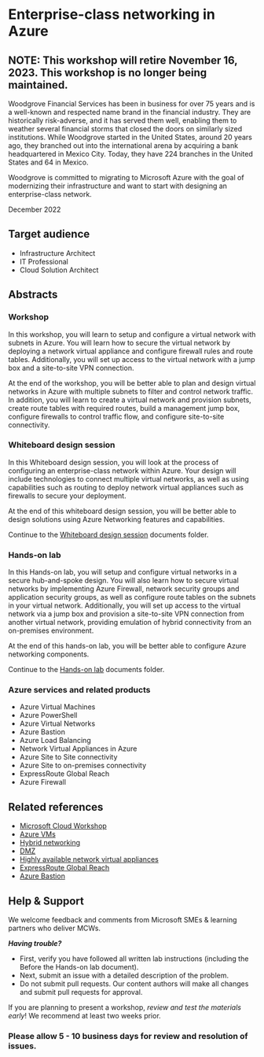 # Enterprise-class networking in Azure

## NOTE: This workshop will retire November 16, 2023. This workshop is no longer being maintained.

Woodgrove Financial Services has been in business for over 75 years and is a well-known and respected name brand in the financial industry. They are historically risk-adverse, and it has served them well, enabling them to weather several financial storms that closed the doors on similarly sized institutions. While Woodgrove started in the United States, around 20 years ago, they branched out into the international arena by acquiring a bank headquartered in Mexico City. Today, they have 224 branches in the United States and 64 in Mexico.

Woodgrove is committed to migrating to Microsoft Azure with the goal of modernizing their infrastructure and want to start with designing an enterprise-class network.

December 2022

## Target audience

- Infrastructure Architect
- IT Professional
- Cloud Solution Architect

## Abstracts

### Workshop

In this workshop, you will learn to setup and configure a virtual network with subnets in Azure. You will learn how to secure the virtual network by deploying a network virtual appliance and configure firewall rules and route tables. Additionally, you will set up access to the virtual network with a jump box and a site-to-site VPN connection.

At the end of the workshop, you will be better able to plan and design virtual networks in Azure with multiple subnets to filter and control network traffic. In addition, you will learn to create a virtual network and provision subnets, create route tables with required routes, build a management jump box, configure firewalls to control traffic flow, and configure site-to-site connectivity.

### Whiteboard design session

In this Whiteboard design session, you will look at the process of configuring an enterprise-class network within Azure. Your design will include technologies to connect multiple virtual networks, as well as using capabilities such as routing to deploy network virtual appliances such as firewalls to secure your deployment.

At the end of this whiteboard design session, you will be better able to design solutions using Azure Networking features and capabilities.

Continue to the [Whiteboard design session](https://github.com/microsoft/MCW-Enterprise-class-networking/tree/main/Whiteboard%20design%20session) documents folder.

### Hands-on lab

In this Hands-on lab, you will setup and configure virtual networks in a secure hub-and-spoke design. You will also learn how to secure virtual networks by implementing Azure Firewall, network security groups and application security groups, as well as configure route tables on the subnets in your virtual network. Additionally, you will set up access to the virtual network via a jump box and provision a site-to-site VPN connection from another virtual network, providing emulation of hybrid connectivity from an on-premises environment.

At the end of this hands-on lab, you will be better able to configure Azure networking components.

Continue to the [Hands-on lab](https://github.com/microsoft/MCW-Enterprise-class-networking/tree/main/Hands-on%20lab) documents folder.

### Azure services and related products

- Azure Virtual Machines
- Azure PowerShell
- Azure Virtual Networks
- Azure Bastion
- Azure Load Balancing
- Network Virtual Appliances in Azure
- Azure Site to Site connectivity
- Azure Site to on-premises connectivity
- ExpressRoute Global Reach
- Azure Firewall

## Related references

- [Microsoft Cloud Workshop](https://microsoftcloudworkshop.com)
- [Azure VMs](https://learn.microsoft.com/azure/virtual-machines/)
- [Hybrid networking](https://learn.microsoft.com/azure/architecture/guide/technology-choices/hybrid-considerations)
- [DMZ](https://learn.microsoft.com/azure/architecture/reference-architectures/dmz/secure-vnet-dmz)
- [Highly available network virtual appliances](https://learn.microsoft.com/azure/architecture/reference-architectures/dmz/nva-ha)
- [ExpressRoute Global Reach](https://learn.microsoft.com/azure/expressroute/expressroute-global-reach)
- [Azure Bastion](https://learn.microsoft.com/azure/bastion/bastion-overview)

## Help & Support

We welcome feedback and comments from Microsoft SMEs & learning partners who deliver MCWs.  

***Having trouble?***

- First, verify you have followed all written lab instructions (including the Before the Hands-on lab document).
- Next, submit an issue with a detailed description of the problem.
- Do not submit pull requests. Our content authors will make all changes and submit pull requests for approval.  

If you are planning to present a workshop, *review and test the materials early*! We recommend at least two weeks prior.

### Please allow 5 - 10 business days for review and resolution of issues.
